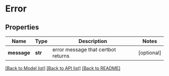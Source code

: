 # Error

## Properties
Name | Type | Description | Notes
------------ | ------------- | ------------- | -------------
**message** | **str** | error message that certbot returns | [optional] 

[[Back to Model list]](../README.md#documentation-for-models) [[Back to API list]](../README.md#documentation-for-api-endpoints) [[Back to README]](../README.md)

